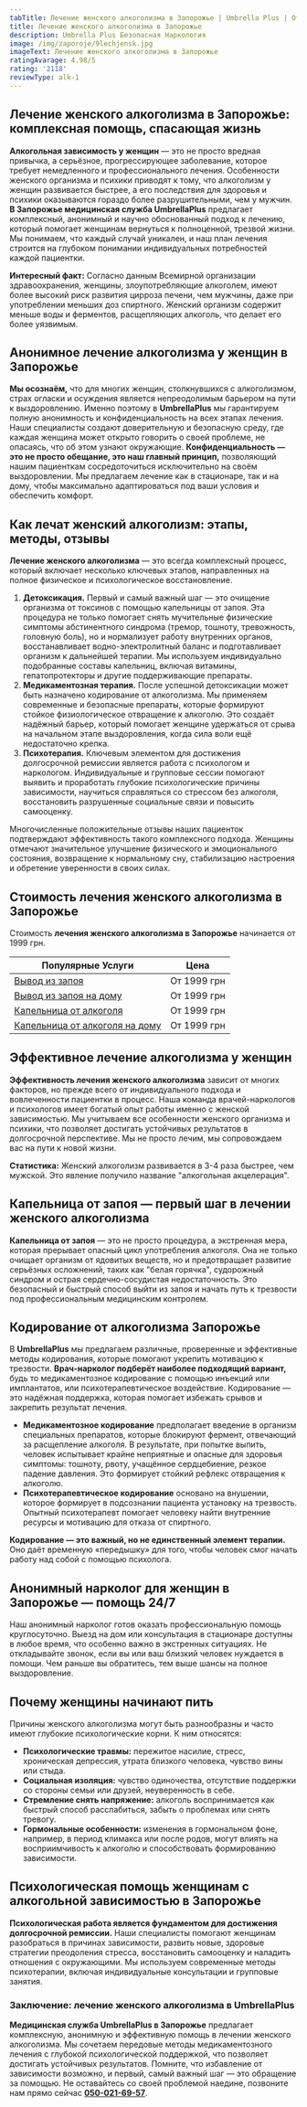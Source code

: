 ```yaml
---
tabTitle: Лечение женского алкоголизма в Запорожье | Umbrella Plus | От 1999 грн
title: Лечение женского алкоголизма в Запорожье
description: Umbrella Plus Безопасная Наркология
image: /img/zaporoje/9lechjensk.jpg
imageText: Лечение женского алкоголизма в Запорожье
ratingAvarage: 4.98/5
rating: '2118'
reviewType: alk-1
---
```


## Лечение женского алкоголизма в Запорожье: комплексная помощь, спасающая жизнь

**Алкогольная зависимость у женщин** — это не просто вредная привычка, а серьёзное, прогрессирующее заболевание, которое требует немедленного и профессионального лечения. Особенности женского организма и психики приводят к тому, что алкоголизм у женщин развивается быстрее, а его последствия для здоровья и психики оказываются гораздо более разрушительными, чем у мужчин. **В Запорожье медицинская служба UmbrellaPlus** предлагает комплексный, анонимный и научно обоснованный подход к лечению, который помогает женщинам вернуться к полноценной, трезвой жизни. Мы понимаем, что каждый случай уникален, и наш план лечения строится на глубоком понимании индивидуальных потребностей каждой пациентки.

**Интересный факт:** Согласно данным Всемирной организации здравоохранения, женщины, злоупотребляющие алкоголем, имеют более высокий риск развития цирроза печени, чем мужчины, даже при употреблении меньших доз спиртного. Женский организм содержит меньше воды и ферментов, расщепляющих алкоголь, что делает его более уязвимым.

## Анонимное лечение алкоголизма у женщин в Запорожье

**Мы осознаём,** что для многих женщин, столкнувшихся с алкоголизмом, страх огласки и осуждения является непреодолимым барьером на пути к выздоровлению. Именно поэтому в **UmbrellaPlus** мы гарантируем полную анонимность и конфиденциальность на всех этапах лечения. Наши специалисты создают доверительную и безопасную среду, где каждая женщина может открыто говорить о своей проблеме, не опасаясь, что об этом узнают окружающие. **Конфиденциальность — это не просто обещание, это наш главный принцип,** позволяющий нашим пациенткам сосредоточиться исключительно на своём выздоровлении. Мы предлагаем лечение как в стационаре, так и на дому, чтобы максимально адаптироваться под ваши условия и обеспечить комфорт.

## Как лечат женский алкоголизм: этапы, методы, отзывы

**Лечение женского алкоголизма** — это всегда комплексный процесс, который включает несколько ключевых этапов, направленных на полное физическое и психологическое восстановление.

1. **Детоксикация.** Первый и самый важный шаг — это очищение организма от токсинов с помощью капельницы от запоя. Эта процедура не только помогает снять мучительные физические симптомы абстинентного синдрома (тремор, тошноту, тревожность, головную боль), но и нормализует работу внутренних органов, восстанавливает водно-электролитный баланс и подготавливает организм к дальнейшей терапии. Мы используем индивидуально подобранные составы капельниц, включая витамины, гепатопротекторы и другие поддерживающие препараты.
2. **Медикаментозная терапия.** После успешной детоксикации может быть назначено кодирование от алкоголизма. Мы применяем современные и безопасные препараты, которые формируют стойкое физиологическое отвращение к алкоголю. Это создаёт надёжный барьер, который помогает женщине удержаться от срыва на начальном этапе выздоровления, когда сила воли ещё недостаточно крепка.
3. **Психотерапия.** Ключевым элементом для достижения долгосрочной ремиссии является работа с психологом и наркологом. Индивидуальные и групповые сессии помогают выявить и проработать глубокие психологические причины зависимости, научиться справляться со стрессом без алкоголя, восстановить разрушенные социальные связи и повысить самооценку.

Многочисленные положительные отзывы наших пациенток подтверждают эффективность такого комплексного подхода. Женщины отмечают значительное улучшение физического и эмоционального состояния, возвращение к нормальному сну, стабилизацию настроения и обретение уверенности в своих силах.

## Стоимость лечения женского алкоголизма в Запорожье

Стоимость **лечения женского алкоголизма в Запорожье** начинается от 1999 грн.

| Популярные Услуги                                                                                                  | Цена        |
| ------------------------------------------------------------------------------------------------------------------ | ----------- |
| [Вывод из запоя](https://umbrella-plus.com.ua/zaporozie/vivod-iz-zapoia-zaparoje/)                                 | От 1999 грн |
| [Вывод из запоя на дому](https://umbrella-plus.com.ua/zaporozie/vivod-iz-zapoia-na-domy-zaporozhye/)               | От 1999 грн |
| [Капельница от алкоголя](https://umbrella-plus.com.ua/zaporozie/kapelnica_ot_alkogola_zaporozhye/)                 | От 1999 грн |
| [Капельница от алкоголя на дому](https://umbrella-plus.com.ua/zaporozie/kapelnica_ot_alkogola_na_domy_zaporozhye/) | От 1999 грн |

## Эффективное лечение алкоголизма у женщин

**Эффективность лечения женского алкоголизма** зависит от многих факторов, но прежде всего от индивидуального подхода и вовлеченности пациентки в процесс. Наша команда врачей-наркологов и психологов имеет богатый опыт работы именно с женской зависимостью. Мы учитываем все особенности женского организма и психики, что позволяет достигать устойчивых результатов в долгосрочной перспективе. Мы не просто лечим, мы сопровождаем вас на пути к новой жизни.

**Статистика:** Женский алкоголизм развивается в 3-4 раза быстрее, чем мужской. Это явление получило название "алкогольная акцелерация".

## Капельница от запоя — первый шаг в лечении женского алкоголизма

**Капельница от запоя** — это не просто процедура, а экстренная мера, которая прерывает опасный цикл употребления алкоголя. Она не только очищает организм от ядовитых веществ, но и предотвращает развитие серьёзных осложнений, таких как "белая горячка", судорожный синдром и острая сердечно-сосудистая недостаточность. Это безопасный и быстрый способ выйти из запоя и начать путь к трезвости под профессиональным медицинским контролем.

## Кодирование от алкоголизма Запорожье

В **UmbrellaPlus** мы предлагаем различные, проверенные и эффективные методы кодирования, которые помогают укрепить мотивацию к трезвости. **Врач-нарколог подберёт наиболее подходящий вариант,** будь то медикаментозное кодирование с помощью инъекций или имплантатов, или психотерапевтическое воздействие. Кодирование — это надёжная поддержка, которая помогает избежать срывов и закрепить результат лечения.

* **Медикаментозное кодирование** предполагает введение в организм специальных препаратов, которые блокируют фермент, отвечающий за расщепление алкоголя. В результате, при попытке выпить, человек испытывает крайне неприятные и опасные для здоровья симптомы: тошноту, рвоту, учащённое сердцебиение, резкое падение давления. Это формирует стойкий рефлекс отвращения к алкоголю.
* **Психотерапевтическое кодирование** основано на внушении, которое формирует в подсознании пациента установку на трезвость. Опытный психотерапевт помогает человеку найти внутренние ресурсы и мотивацию для отказа от спиртного.

**Кодирование — это важный, но не единственный элемент терапии.** Оно даёт временную «передышку» для того, чтобы человек смог начать работу над собой с помощью психолога.

## Анонимный нарколог для женщин в Запорожье — помощь 24/7

Наш анонимный нарколог готов оказать профессиональную помощь круглосуточно. Выезд на дом или консультация в стационаре доступны в любое время, что особенно важно в экстренных ситуациях. Не откладывайте звонок, если вы или ваш близкий человек нуждается в помощи. Чем раньше вы обратитесь, тем выше шансы на полное выздоровление.

## Почему женщины начинают пить

Причины женского алкоголизма могут быть разнообразны и часто имеют глубокие психологические корни. К ним относятся:

* **Психологические травмы:** пережитое насилие, стресс, хроническая депрессия, утрата близкого человека, чувство вины или стыда.
* **Социальная изоляция:** чувство одиночества, отсутствие поддержки со стороны семьи или друзей, неуверенность в себе.
* **Стремление снять напряжение:** алкоголь воспринимается как быстрый способ расслабиться, забыть о проблемах или снять тревогу.
* **Гормональные особенности:** изменения в гормональном фоне, например, в период климакса или после родов, могут влиять на восприимчивость к алкоголю и способствовать формированию зависимости.

## Психологическая помощь женщинам с алкогольной зависимостью в Запорожье

**Психологическая работа является фундаментом для достижения долгосрочной ремиссии.** Наши специалисты помогают женщинам разобраться в причинах зависимости, развить новые, здоровые стратегии преодоления стресса, восстановить самооценку и наладить отношения с окружающими. Мы используем современные методы психотерапии, включая индивидуальные консультации и групповые занятия.

### Заключение: лечение женского алкоголизма в UmbrellaPlus

**Медицинская служба UmbrellaPlus в Запорожье** предлагает комплексную, анонимную и эффективную помощь в лечении женского алкоголизма. Мы сочетаем передовые методы медикаментозного лечения с глубокой психологической поддержкой, что позволяет достигать устойчивых результатов. Помните, что избавление от зависимости возможно, и первый, самый важный шаг — это обращение за помощью. Не оставайтесь со своей проблемой наедине, позвоните нам прямо сейчас **[050-021-69-57](tel:0500216957)**.
